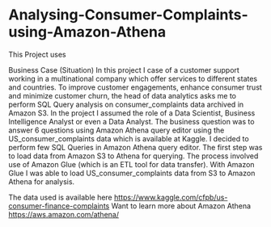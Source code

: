 # Analysing-Consumer-Complaints-using-Amazon-Athena
This Project uses 

Business Case (Situation)
In this project I case of a customer support working in a multinational company which offer services to different states and countries. To improve customer engagements, enhance consumer trust and minimize customer churn, the head of data analytics asks me to perform SQL Query analysis on consumer_complaints data archived in Amazon S3. 
In the project I assumed the role of a Data Scientist, Business Intelligence Analyst or even a Data Analyst. The business question was to answer 6 questions using Amazon Athena query editor using the US_consumer_complaints data which is available at Kaggle. 
I decided to perform few SQL Queries in Amazon Athena query editor. The first step was to load data from Amazon S3 to Athena for querying. The process involved use of Amazon Glue (which is an ETL tool for data transfer). With Amazon Glue I was able to load US_consumer_complaints data from S3 to Amazon Athena for analysis. 











The data used is available here https://www.kaggle.com/cfpb/us-consumer-finance-complaints
Want to learn more about Amazon Athena https://aws.amazon.com/athena/
